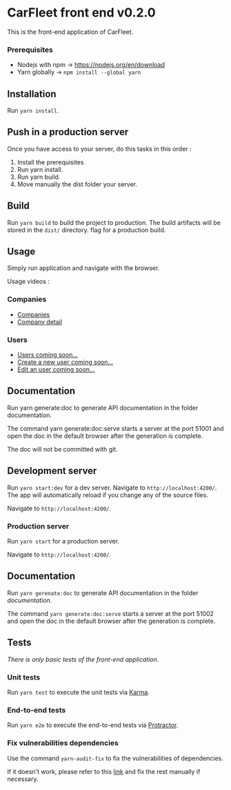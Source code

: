 # CarFleet front end v0.2.0

This is the front-end application of CarFleet.

### Prerequisites

- Nodejs with npm -> https://nodejs.org/en/download
- Yarn globally -> `npm install --global yarn`

## Installation

Run `yarn install`.

## Push in a production server

Once you have access to your server, do this tasks in this order :

1. Install the prerequisites
1. Run yarn install.
1. Run yarn build.
1. Move manually the dist folder your server.

## Build

Run `yarn build` to build the project to production. The build artifacts will be stored in the `dist/` directory.
flag for a production build.

## Usage

Simply run application and navigate with the browser.

Usage videos :

### Companies

- [Companies](https://youtu.be/Uj-ytaJhz1I)
- [Company detail](https://youtu.be/YVXg963OmCQ)

### Users

- [Users coming soon...]()
- [Create a new user coming soon...]()
- [Edit an user coming soon...]()

## Documentation

Run yarn generate:doc to generate API documentation in the folder documentation.

The command yarn generate:doc:serve starts a server at the port 51001 and open the doc in the default browser after the generation is complete.

The doc will not be committed with git.

## Development server

Run `yarn start:dev` for a dev server. Navigate to `http://localhost:4200/`. The app will automatically reload if you
change any of the source files.

Navigate to `http://localhost:4200/`.

### Production server

Run `yarn start` for a production server.

Navigate to `http://localhost:4200/`.

## Documentation

Run `yarn gerenate:doc` to generate API documentation in the folder _documentation_.

The command `yarn generate:doc:serve` starts a server at the port 51002 and open the doc in the default browser
after the generation is complete.

## Tests

_There is only basic tests of the front-end application._

### Unit tests

Run `yarn test` to execute the unit tests via [Karma](https://karma-runner.github.io).

### End-to-end tests

Run `yarn e2e` to execute the end-to-end tests via [Protractor](http://www.protractortest.org/).

### Fix vulnerabilities dependencies

Use the command `yarn-audit-fix` to fix the vulnerabilities of dependencies.

If it doesn't work, please refer to this [link](https://stackoverflow.com/a/60878037) and fix the rest manually if 
necessary.
